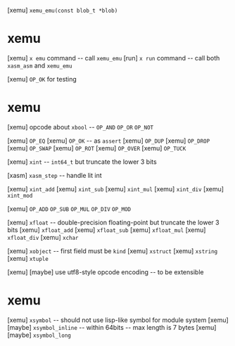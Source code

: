 [xemu] `xemu_emu(const blob_t *blob)`

# xemu

[xemu] `x emu` command -- call `xemu_emu`
[run] `x run` command -- call both `xasm_asm` and `xemu_emu`

[xemu] `OP_OK` for testing

# xemu

[xemu] opcode about `xbool` -- `OP_AND` `OP_OR` `OP_NOT`

[xemu] `OP_EQ`
[xemu] `OP_OK` -- as `assert`
[xemu] `OP_DUP`
[xemu] `OP_DROP`
[xemu] `OP_SWAP`
[xemu] `OP_ROT`
[xemu] `OP_OVER`
[xemu] `OP_TUCK`

[xemu] `xint` -- `int64_t` but truncate the lower 3 bits

[xasm] `xasm_step` -- handle lit int

[xemu] `xint_add`
[xemu] `xint_sub`
[xemu] `xint_mul`
[xemu] `xint_div`
[xemu] `xint_mod`

[xemu] `OP_ADD` `OP_SUB` `OP_MUL` `OP_DIV` `OP_MOD`

[xemu] `xfloat` -- double-precision floating-point but truncate the lower 3 bits
[xemu] `xfloat_add`
[xemu] `xfloat_sub`
[xemu] `xfloat_mul`
[xemu] `xfloat_div`
[xemu] `xchar`

[xemu] `xobject` -- first field must be `kind`
[xemu] `xstruct`
[xemu] `xstring`
[xemu] `xtuple`

[xemu] [maybe] use utf8-style opcode encoding -- to be extensible

# xemu

[xemu] `xsymbol` -- should not use lisp-like symbol for module system
[xemu] [maybe] `xsymbol_inline` -- within 64bits -- max length is 7 bytes
[xemu] [maybe] `xsymbol_long`

